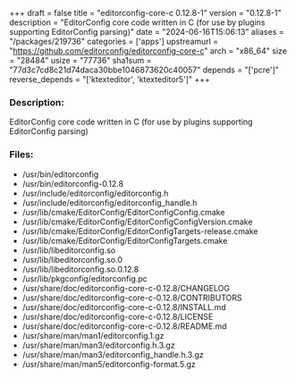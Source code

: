 +++
draft = false
title = "editorconfig-core-c 0.12.8-1"
version = "0.12.8-1"
description = "EditorConfig core code written in C (for use by plugins supporting EditorConfig parsing)"
date = "2024-06-16T15:06:13"
aliases = "/packages/219736"
categories = ['apps']
upstreamurl = "https://github.com/editorconfig/editorconfig-core-c"
arch = "x86_64"
size = "28484"
usize = "77736"
sha1sum = "77d3c7cd8c21d74daca30bbe1046873620c40057"
depends = "['pcre']"
reverse_depends = "['ktexteditor', 'ktexteditor5']"
+++
### Description: 
EditorConfig core code written in C (for use by plugins supporting EditorConfig parsing)

### Files: 
* /usr/bin/editorconfig
* /usr/bin/editorconfig-0.12.8
* /usr/include/editorconfig/editorconfig.h
* /usr/include/editorconfig/editorconfig_handle.h
* /usr/lib/cmake/EditorConfig/EditorConfigConfig.cmake
* /usr/lib/cmake/EditorConfig/EditorConfigConfigVersion.cmake
* /usr/lib/cmake/EditorConfig/EditorConfigTargets-release.cmake
* /usr/lib/cmake/EditorConfig/EditorConfigTargets.cmake
* /usr/lib/libeditorconfig.so
* /usr/lib/libeditorconfig.so.0
* /usr/lib/libeditorconfig.so.0.12.8
* /usr/lib/pkgconfig/editorconfig.pc
* /usr/share/doc/editorconfig-core-c-0.12.8/CHANGELOG
* /usr/share/doc/editorconfig-core-c-0.12.8/CONTRIBUTORS
* /usr/share/doc/editorconfig-core-c-0.12.8/INSTALL.md
* /usr/share/doc/editorconfig-core-c-0.12.8/LICENSE
* /usr/share/doc/editorconfig-core-c-0.12.8/README.md
* /usr/share/man/man1/editorconfig.1.gz
* /usr/share/man/man3/editorconfig.h.3.gz
* /usr/share/man/man3/editorconfig_handle.h.3.gz
* /usr/share/man/man5/editorconfig-format.5.gz
